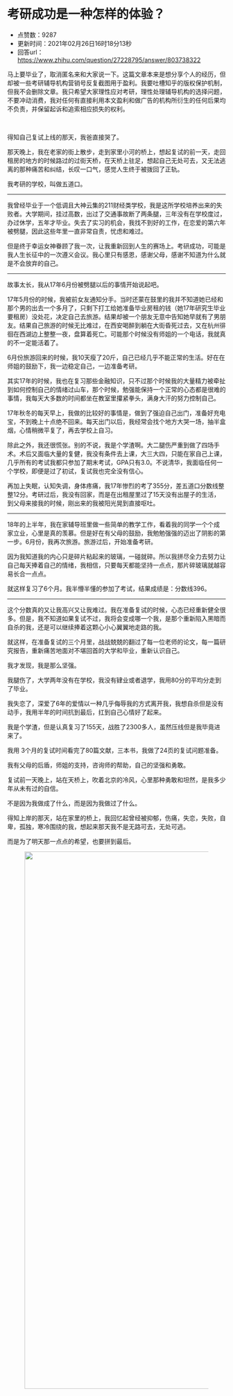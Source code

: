 # 考研成功是一种怎样的体验？
- 点赞数：9287
- 更新时间：2021年02月26日16时18分13秒
- 回答url：https://www.zhihu.com/question/27228795/answer/803738322
<body>
 <p data-pid="vRBnx6EK">马上要毕业了，取消匿名来和大家说一下。这篇文章本来是想分享个人的经历，但却被一些考研辅导机构营销号反复截图用于盈利。我要吐槽知乎的版权保护机制，但我不会删除文章。我只希望大家理性应对考研，理性处理辅导机构的选择问题，不要冲动消费，我对任何有直接利用本文盈利和做广告的机构所衍生的任何后果均不负责，并保留起诉和追索相应损失的权利。</p>
 <p class="ztext-empty-paragraph"><br></p>
 <p data-pid="Vj2t9Bwx">得知自己复试上线的那天，我爸直接哭了。</p>
 <p data-pid="l-Sl-Mxu">那天晚上，我在老家的街上散步，走到家里小河的桥上，想起复试的前一天，走回租房的地方的时候路过的过街天桥，在天桥上驻足，想起自己无处可去，又无法逃离的那种痛苦和纠结，长叹一口气，感觉人生终于被拨回了正轨。</p>
 <p data-pid="fuUU7MxR">我考研的学校，叫做五道口。</p>
 <hr>
 <p data-pid="HgqBzNbx">我曾经毕业于一个低调且大神云集的211财经类学校，我是这所学校培养出来的失败者。大学期间，挂过高数，出过了交通事故断了两条腿，三年没有在学校度过，办过休学，五年才毕业。失去了实习的机会，我找不到好的工作，在恋爱的第六年被劈腿，因此这些年里一直非常自责，忧虑和难过。</p>
 <p data-pid="J62hDfen">但是终于幸运女神眷顾了我一次，让我重新回到人生的赛场上。考研成功，可能是我人生长征中的一次遵义会议。我心里只有感恩，感谢父母，感谢不知道为什么就是不会放弃的自己。</p>
 <hr>
 <p data-pid="IINssMFf">故事太长，我从17年6月份被劈腿以后的事情开始说起吧。</p>
 <p data-pid="dopd2KHa">17年5月份的时候，我被前女友通知分手。当时还蒙在鼓里的我并不知道她已经和那个男的出去一个多月了，只剩下打工给她准备毕业房租的钱（她17年研究生毕业要租房）没处花，决定自己去旅游。结果却被一个朋友无意中告知她早就有了男朋友。结果自己旅游的时候无比难过，在西安喝醉到躺在大街昏死过去，又在杭州徘徊在西湖边上整整一夜，盘算着死亡。可能那个时候没有师姐的一个电话，我就真的不一定能活着了。</p>
 <p data-pid="Z7PSQy5J">6月份旅游回来的时候，我10天瘦了20斤，自己已经几乎不能正常的生活。好在在师姐的鼓励下，我一边稳定自己，一边准备考研。</p>
 <p data-pid="b_V1baYh">其实17年的时候，我也在复习那些金融知识，只不过那个时候我的大量精力被牵扯到如何控制自己的情绪过山车，那个时候，勉强能保持一个正常的心态都是很难的事情，我每天大多数的时间都坐在教室里攥紧拳头，满身大汗的努力控制自己。</p>
 <p data-pid="OzK8CoIQ">17年秋冬的每天早上，我做的比较好的事情是，做到了强迫自己出门，准备好充电宝，不到晚上十点绝不回来。每天出门以后，我经常会找个地方大哭一场，抽半盒烟，心情稍微平复了，再去学校上自习。</p>
 <p data-pid="T0WJWciE">除此之外，我还很慌张。别的不说，我是个学渣啊。大二腿伤严重到做了四场手术。术后又面临大量的复健，我没有条件去上课，大三大四，只能在家自己上课，几乎所有的考试我都只参加了期末考试，GPA只有3.0。不说清华，我面临任何一个学校，即便是过了初试，复试我也完全没有信心。</p>
 <p data-pid="Ji_6rhuf">再加上失眠，认知失调，身体疼痛，我17年惨烈的考了355分，差五道口分数线整整12分。考研过后，我没有回家，而是在出租屋里过了15天没有出屋子的生活，到父母来接我的时候，刚出来的我被阳光晃到直接呕吐。</p>
 <hr>
 <p data-pid="oPhtW3LS">18年的上半年，我在家辅导班里做一些简单的教学工作，看着我的同学一个个成家立业，心里是真的羡慕。但是好在有父母的鼓励，我勉勉强强的迈出了阴影的第一步。6月份，我再次旅游。旅游过后，开始准备考研。</p>
 <p data-pid="7ATwTYrG">因为我知道我的内心只是碎片粘起来的玻璃，一碰就碎。所以我拼尽全力去努力让自己每天捧着自己的情绪，我相信，只要每天都能坚持一点点，那片碎玻璃就越容易长合一点点。</p>
 <p data-pid="CHoJ1j9a">就这样复习了6个月。我半懵半懂的参加了考试，结果成绩是：分数线396。</p>
 <hr>
 <p data-pid="9BNBwPsa">这个分数真的又让我高兴又让我难过。我在准备复试的时候，心态已经重新健全很多。但是，我不知道如果复试不过，我将会变成哪一个我，是那个重新陷入黑暗而自杀的我，还是可以继续捧着这颗心小心翼翼地走路的我。</p>
 <p data-pid="G5JsHOz2">就这样，在准备复试的三个月里，战战兢兢的翻过了每一位老师的论文，每一篇研究报告，重新痛苦地面对不堪回首的大学和毕业，重新认识自己。</p>
 <p data-pid="AYJK4q9d">我才发现，我是那么坚强。</p>
 <p data-pid="ujKcVs-Z">我腿伤了，大学两年没有在学校，我没有肄业或者退学，我用80分的平均分走到了毕业。</p>
 <p data-pid="oepxm3oG">我失恋了，深爱了6年的爱情以一种几乎侮辱我的方式离开我，我想自杀但是没有动手，我用半年的时间抗到最后，扛到自己心情好了起来。</p>
 <p data-pid="yqLUtO3J">我是个学渣，但是认真复习了155天，战胜了2300多人，虽然压线但是我毕竟进来了。</p>
 <p data-pid="gUK_L1sN">我用 3个月的复试时间看完了80篇文献，三本书，我做了24页的复试问题准备。</p>
 <p data-pid="OoDo0rng">我有父母的后盾，师姐的支持，咨询师的帮助，自己的坚强和勇敢。</p>
 <p data-pid="IwQ_B7pu">复试前一天晚上，站在天桥上，吹着北京的冷风，心里那种勇敢和坦然，是我多少年从未有过的自信。</p>
 <p data-pid="JKJRpUsa">不是因为我做成了什么，而是因为我做过了什么。</p>
 <p data-pid="T7S4cM_I">得知上岸的那天，站在家里的桥上，我回忆起曾经被抑郁，伤痛，失恋，失败，自卑，孤独，寒冷围绕的我，想起来那天我不是无路可去，无处可逃。</p>
 <p data-pid="V6h9dAsn">而是为了明天那一点点的希望，也要拼到最后。</p>
 <figure data-size="normal">
  <img src="https://picx.zhimg.com/50/v2-c31d50aa427f8d6c2d7fce643357372c_720w.jpg?source=1940ef5c" data-rawwidth="1239" data-rawheight="752" data-size="normal" data-original-token="v2-c31d50aa427f8d6c2d7fce643357372c" data-default-watermark-src="https://pic1.zhimg.com/50/v2-7dd902f866bb6cf482db3d38576a2357_720w.jpg?source=1940ef5c" class="origin_image zh-lightbox-thumb" width="1239" data-original="https://picx.zhimg.com/v2-c31d50aa427f8d6c2d7fce643357372c_r.jpg?source=1940ef5c">
 </figure>
 <p></p>
</body>
